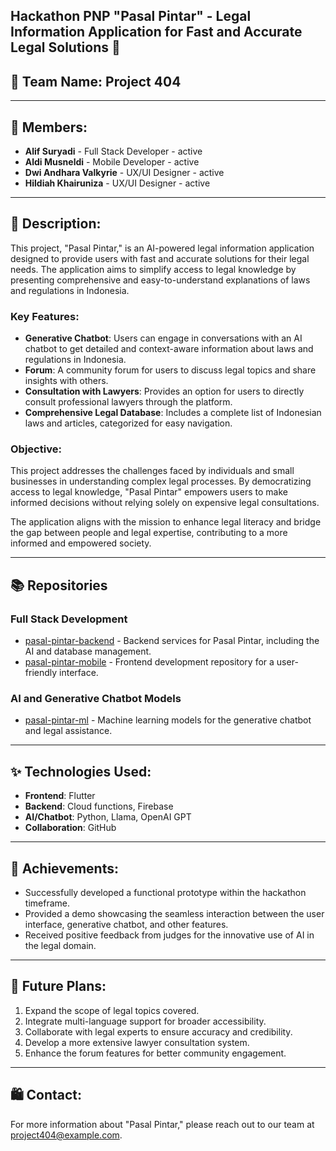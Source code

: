 ## Hackathon PNP "Pasal Pintar" - Legal Information Application for Fast and Accurate Legal Solutions 📢

## 👋 Team Name: Project 404

---

## 👋 Members:

- **Alif Suryadi** - Full Stack Developer - active
- **Aldi Musneldi** - Mobile Developer - active
- **Dwi Andhara Valkyrie** - UX/UI Designer - active
- **Hildiah Khairuniza** - UX/UI Designer - active

---

## 🎥 Description:

This project, "Pasal Pintar," is an AI-powered legal information application designed to provide users with fast and accurate solutions for their legal needs. The application aims to simplify access to legal knowledge by presenting comprehensive and easy-to-understand explanations of laws and regulations in Indonesia.

### Key Features:

- **Generative Chatbot**: Users can engage in conversations with an AI chatbot to get detailed and context-aware information about laws and regulations in Indonesia.
- **Forum**: A community forum for users to discuss legal topics and share insights with others.
- **Consultation with Lawyers**: Provides an option for users to directly consult professional lawyers through the platform.
- **Comprehensive Legal Database**: Includes a complete list of Indonesian laws and articles, categorized for easy navigation.

### Objective:

This project addresses the challenges faced by individuals and small businesses in understanding complex legal processes. By democratizing access to legal knowledge, "Pasal Pintar" empowers users to make informed decisions without relying solely on expensive legal consultations.

The application aligns with the mission to enhance legal literacy and bridge the gap between people and legal expertise, contributing to a more informed and empowered society.

---

## 📚 Repositories

### Full Stack Development

- [pasal-pintar-backend](https://github.com/Project404-PasalPintar/pasalpintar-backend) - Backend services for Pasal Pintar, including the AI and database management.
- [pasal-pintar-mobile](https://github.com/Project404-PasalPintar/pasalpintar-mobile) - Frontend development repository for a user-friendly interface.

### AI and Generative Chatbot Models

- [pasal-pintar-ml](https://github.com/Project404-PasalPintar/pasalpintar-ml) - Machine learning models for the generative chatbot and legal assistance.

---

## ✨ Technologies Used:

- **Frontend**: Flutter
- **Backend**: Cloud functions, Firebase
- **AI/Chatbot**: Python, Llama, OpenAI GPT
- **Collaboration**: GitHub

---

## 🎉 Achievements:

- Successfully developed a functional prototype within the hackathon timeframe.
- Provided a demo showcasing the seamless interaction between the user interface, generative chatbot, and other features.
- Received positive feedback from judges for the innovative use of AI in the legal domain.

---

## 🚀 Future Plans:

1. Expand the scope of legal topics covered.
2. Integrate multi-language support for broader accessibility.
3. Collaborate with legal experts to ensure accuracy and credibility.
4. Develop a more extensive lawyer consultation system.
5. Enhance the forum features for better community engagement.

---

## 🛍️ Contact:

For more information about "Pasal Pintar," please reach out to our team at [project404@example.com](mailto:project404@example.com).
